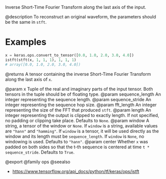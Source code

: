 Inverse Short-Time Fourier Transform along the last axis of the input.

@description
To reconstruct an original waveform, the parameters should be the same in
`stft`.

# Examples
```python
x = keras.ops.convert_to_tensor([0.0, 1.0, 2.0, 3.0, 4.0])
istft(stft(x, 1, 1, 1), 1, 1, 1)
# array([0.0, 1.0, 2.0, 3.0, 4.0])
```

@returns
A tensor containing the inverse Short-Time Fourier Transform along the
last axis of `x`.

@param x Tuple of the real and imaginary parts of the input tensor. Both
    tensors in the tuple should be of floating type.
@param sequence_length An integer representing the sequence length.
@param sequence_stride An integer representing the sequence hop size.
@param fft_length An integer representing the size of the FFT that produced
    `stft`.
@param length An integer representing the output is clipped to exactly length.
    If not specified, no padding or clipping take place. Defaults to
    `None`.
@param window A string, a tensor of the window or `None`. If `window` is a
    string, available values are `"hann"` and `"hamming"`. If `window`
    is a tensor, it will be used directly as the window and its length
    must be `sequence_length`. If `window` is `None`, no windowing is
    used. Defaults to `"hann"`.
@param center Whether `x` was padded on both sides so that the t-th sequence
    is centered at time `t * sequence_stride`. Defaults to `True`.

@export
@family ops
@seealso
+ <https://www.tensorflow.org/api_docs/python/tf/keras/ops/istft>
